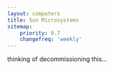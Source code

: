 ```yaml
---
layout: computers
title: Sun Microsystems
sitemap:
    priority: 0.7
    changefreq: 'weekly'
---
```

thinking of decommissioning this...
